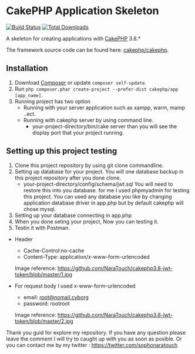 # CakePHP Application Skeleton

[![Build Status](https://img.shields.io/travis/cakephp/app/master.svg?style=flat-square)](https://travis-ci.org/cakephp/app)
[![Total Downloads](https://img.shields.io/packagist/dt/cakephp/app.svg?style=flat-square)](https://packagist.org/packages/cakephp/app)

A skeleton for creating applications with [CakePHP](https://cakephp.org) 3.8.*

The framework source code can be found here: [cakephp/cakephp](https://github.com/cakephp/cakephp).

## Installation

1. Download [Composer](https://getcomposer.org/doc/00-intro.md) or update `composer self-update`.
2. Run `php composer.phar create-project --prefer-dist cakephp/app [app_name]`.
3. Running project has two option
    - Running with your server application such as xampp, warm, mamp ..ect.
    - Running with cakephp server by using command line.
      * your-project-directory/bin/cake server
      than you will see the display port that your project running.
## Setting up this project testing
1. Clone this project repository by using git clone commandline.
2. Setting up database for your project. You will one database backup in this project repository after you done clone.
    * your-project-directory/config/schema/jwt.sql
    You will need to restore this into you database. for me I used phpmyadmin for testing this project.
    You can used any database you like by changing application database driver in app.php but by default cakephp will chose mysql.
3. Setting up your database connecting in app.php
4. When you done seting your project, Now you can testing it.
5. Testin it with Postman.
  * Header
    * Cache-Control:no-cache
    * Content-Type: application/x-www-form-urlencoded
    
    Image reference: https://github.com/NaraTouch/cakephp3.8-jwt-token/blob/master/1.jpg
    
  * For request body I used x-www-form-urlencoded
    * email: root@nomail.cyborg
    * password: rootroot
    
    Image reference: https://github.com/NaraTouch/cakephp3.8-jwt-token/blob/master/2.jpg

Thank you guid for explore my repository. 
If you have any question please leave the comment I will try to caught up with you as soon as posible.
Or you can contact me by my twitter : https://twitter.com/sophonaratouch


